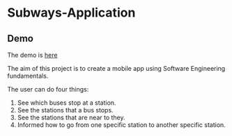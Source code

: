 # Subways-Application

## Demo
The demo is [here](https://drive.google.com/file/d/1H0P_WXBpHF9mgo4hauq9geSpS4LIs4ff/view?usp=drive_link)

The aim of this project is to create a mobile app using Software Engineering fundamentals.

The user can do four things:
1) See which buses stop at a station.
2) See the stations that a bus stops.
3) See the stations that are near to they.
4) Informed how to go from one specific station to another specific station.
